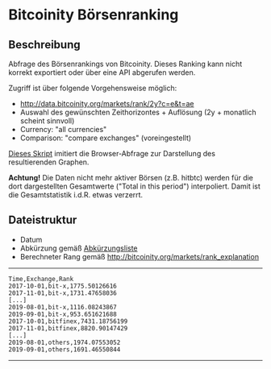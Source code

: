 # Bitcoinity Börsenranking

## Beschreibung

Abfrage des Börsenrankings von Bitcoinity.
Dieses Ranking kann nicht korrekt exportiert oder über eine API abgerufen werden.

Zugriff ist über folgende Vorgehensweise möglich:
- http://data.bitcoinity.org/markets/rank/2y?c=e&t=ae
- Auswahl des gewünschten Zeithorizontes + Auflösung (2y + monatlich scheint sinnvoll)
- Currency: "all currencies"
- Comparison: "compare exchanges" (voreingestellt)

[Dieses Skript](bitcoinity-exchange-ranking.csv) imitiert die Browser-Abfrage zur Darstellung des resultierenden Graphen.

**Achtung!** Die Daten nicht mehr aktiver Börsen (z.B. hitbtc) werden für die dort dargestellten
Gesamtwerte ("Total in this period") interpoliert. Damit ist die Gesamtstatistik i.d.R. etwas verzerrt.

## Dateistruktur
- Datum
- Abkürzung gemäß [Abkürzungsliste](https://research.noecho.de/btc-triangular-arbitrage/data/bitcoinity-exchanges-README.md)
- Berechneter Rang gemäß http://bitcoinity.org/markets/rank_explanation

---
    Time,Exchange,Rank
    2017-10-01,bit-x,1775.50126616
    2017-11-01,bit-x,1731.47658036
    [...]
    2019-08-01,bit-x,1116.08243867
    2019-09-01,bit-x,953.651621688
    2017-10-01,bitfinex,7431.18756199
    2017-11-01,bitfinex,8820.90147429
    [...]
    2019-08-01,others,1974.07553052
    2019-09-01,others,1691.46550844
---
